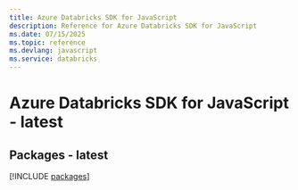```yaml
---
title: Azure Databricks SDK for JavaScript
description: Reference for Azure Databricks SDK for JavaScript
ms.date: 07/15/2025
ms.topic: reference
ms.devlang: javascript
ms.service: databricks
---
```

# Azure Databricks SDK for JavaScript - latest
## Packages - latest
[!INCLUDE [packages](databricks-index.md)]